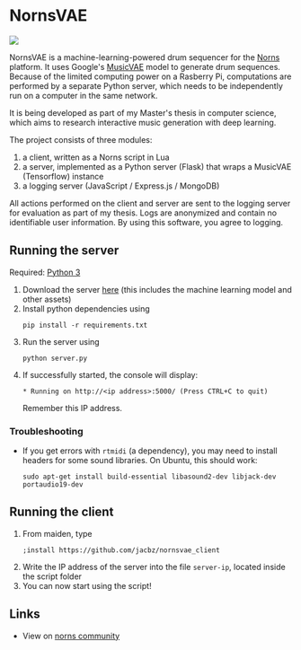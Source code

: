 # NornsVAE

![](https://norns.community/community/jacbz/nornsvae.png)

NornsVAE is a machine-learning-powered drum sequencer for the [Norns](https://monome.org/norns/) platform. It uses Google's [MusicVAE](https://magenta.tensorflow.org/music-vae) model to generate drum sequences. Because of the limited computing power on a Rasberry Pi, computations are performed by a separate Python server, which needs to be independently run on a computer in the same network.

It is being developed as part of my Master's thesis in computer science, which aims to research interactive music generation with deep learning.

The project consists of three modules:

1. a client, written as a Norns script in Lua
2. a server, implemented as a Python server (Flask) that wraps a MusicVAE (Tensorflow) instance
3. a logging server (JavaScript / Express.js / MongoDB)

All actions performed on the client and server are sent to the logging server for evaluation as part of my thesis. Logs are anonymized and contain no identifiable user information. By using this software, you agree to logging.

## Running the server
Required: [Python 3](https://www.python.org/)

1. Download the server [here](https://github.com/jacbz/NornsVAE/releases) (this includes the machine learning model and other assets)
2. Install python dependencies using
	```
	pip install -r requirements.txt
	```
3. Run the server using
	```
	python server.py
	```
4. If successfully started, the console will display:
	```
	* Running on http://<ip address>:5000/ (Press CTRL+C to quit)
	```
    Remember this IP address.

### Troubleshooting
- If you get errors with `rtmidi` (a dependency), you may need to install headers for some sound libraries. On Ubuntu, this should work:
	```
	sudo apt-get install build-essential libasound2-dev libjack-dev portaudio19-dev
	```

## Running the client
1. From maiden, type
	```
	;install https://github.com/jacbz/nornsvae_client
	```
2. Write the IP address of the server into the file `server-ip`, located inside the script folder
3. You can now start using the script!

## Links
- View on [norns community](https://norns.community/en/authors/jacbz/nornsvae)